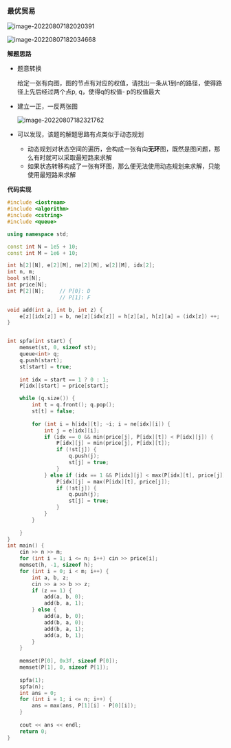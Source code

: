 ### 最优贸易

![image-20220807182020391](http://www.cdn.liver0377.xyz/typora/202208071820461.png)

![image-20220807182034668](http://www.cdn.liver0377.xyz/typora/202208071820733.png)



**解题思路**

- 题意转换

  给定一张有向图，图的节点有对应的权值，请找出一条从1到n的路径，使得路径上先后经过两个点p, q，使得q的权值- p的权值最大

- 建立一正，一反两张图

  ![image-20220807182321762](http://www.cdn.liver0377.xyz/typora/202208071823832.png)

- 可以发现，该题的解题思路有点类似于动态规划

  - 动态规划对状态空间的遍历，会构成一张有向**无环**图，既然是图问题，那么有时就可以采取最短路来求解
  - 如果状态转移构成了一张有环图，那么便无法使用动态规划来求解，只能使用最短路来求解

**代码实现**

```cc
#include <iostream>
#include <algorithm>
#include <cstring>
#include <queue>

using namespace std;

const int N = 1e5 + 10;
const int M = 1e6 + 10;

int h[2][N], e[2][M], ne[2][M], w[2][M], idx[2];
int n, m;
bool st[N];
int price[N];
int P[2][N];     // P[0]: D
                 // P[1]: F

void add(int a, int b, int z) {
    e[z][idx[z]] = b, ne[z][idx[z]] = h[z][a], h[z][a] = (idx[z]) ++;
}


int spfa(int start) {
    memset(st, 0, sizeof st);
    queue<int> q;
    q.push(start);
    st[start] = true;
    
    int idx = start == 1 ? 0 : 1;
    P[idx][start] = price[start];

    while (q.size()) {
        int t = q.front(); q.pop();
        st[t] = false;
        
        for (int i = h[idx][t]; ~i; i = ne[idx][i]) {
            int j = e[idx][i];
            if (idx == 0 && min(price[j], P[idx][t]) < P[idx][j]) {
                P[idx][j] = min(price[j], P[idx][t]);
                if (!st[j]) {
                    q.push(j);
                    st[j] = true;
                }
            } else if (idx == 1 && P[idx][j] < max(P[idx][t], price[j])) {
                P[idx][j] = max(P[idx][t], price[j]);
                if (!st[j]) {
                    q.push(j);
                    st[j] = true;
                }
            }
        }
        
    }
}
int main() {
    cin >> n >> m;
    for (int i = 1; i <= n; i++) cin >> price[i];
    memset(h, -1, sizeof h);
    for (int i = 0; i < m; i++) {
        int a, b, z;
        cin >> a >> b >> z;
        if (z == 1) {
            add(a, b, 0);
            add(b, a, 1);
        } else {
            add(a, b, 0);
            add(b, a, 0);
            add(b, a, 1);
            add(a, b, 1);
        }
    }
    
    memset(P[0], 0x3f, sizeof P[0]);
    memset(P[1], 0, sizeof P[1]);
    
    spfa(1);
    spfa(n);
    int ans = 0;
    for (int i = 1; i <= n; i++) {
        ans = max(ans, P[1][i] - P[0][i]);
    }
    
    cout << ans << endl;
    return 0;
}
```

